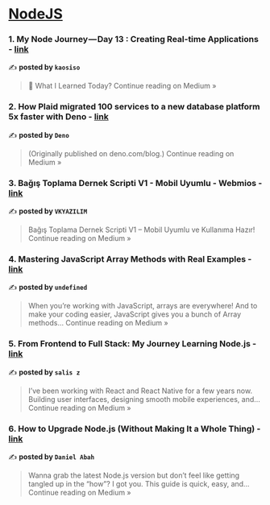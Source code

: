 
<h1><a href=https://medium.com/tag/nodejs/recommended target="_blank" rel="noopener noreferrer">NodeJS</a></h1>
<h3>1. My Node Journey — Day 13 : Creating Real-time Applications - <a href="https://medium.com/@kaosisochukwum/my-node-journey-day-13-creating-real-time-applications-e4e15d127564?source=rss------nodejs-5" target="_blank" rel="noopener noreferrer">link</a></h3>

✍️ **posted by `kaosiso`**

<blockquote>🧠 What I Learned Today?
Continue reading on Medium »</blockquote>

<h3>2. How Plaid migrated 100 services to a new database platform 5x faster with Deno - <a href="https://denoland.medium.com/how-plaid-migrated-100-services-to-a-new-database-platform-5x-faster-with-deno-850655ccba2d?source=rss------nodejs-5" target="_blank" rel="noopener noreferrer">link</a></h3>

✍️ **posted by `Deno`**

<blockquote>(Originally published on deno.com/blog.)
Continue reading on Medium »</blockquote>

<h3>3. Bağış Toplama Dernek Scripti V1 - Mobil Uyumlu - Webmios - <a href="https://medium.com/@vedatk123/ba%C4%9F%C4%B1%C5%9F-toplama-dernek-scripti-v1-mobil-uyumlu-webmios-22db4ccff03b?source=rss------nodejs-5" target="_blank" rel="noopener noreferrer">link</a></h3>

✍️ **posted by `VKYAZILIM`**

<blockquote>Bağış Toplama Dernek Scripti V1 – Mobil Uyumlu ve Kullanıma Hazır!
Continue reading on Medium »</blockquote>

<h3>4. Mastering JavaScript Array Methods with Real Examples - <a href="https://medium.com/@sathvaradhruvin05/mastering-javascript-array-methods-with-real-examples-4f7975b6e55f?source=rss------nodejs-5" target="_blank" rel="noopener noreferrer">link</a></h3>

✍️ **posted by `undefined`**

<blockquote>When you’re working with JavaScript, arrays are everywhere! And to make your coding easier, JavaScript gives you a bunch of Array methods…
Continue reading on Medium »</blockquote>

<h3>5. From Frontend to Full Stack: My Journey Learning Node.js - <a href="https://medium.com/@salis.zahid/from-frontend-to-full-stack-my-journey-learning-node-js-535ca4c44f45?source=rss------nodejs-5" target="_blank" rel="noopener noreferrer">link</a></h3>

✍️ **posted by `salis z`**

<blockquote>I’ve been working with React and React Native for a few years now. Building user interfaces, designing smooth mobile experiences, and…
Continue reading on Medium »</blockquote>

<h3>6. How to Upgrade Node.js (Without Making It a Whole Thing) - <a href="https://medium.com/@danielabah45/how-to-upgrade-node-js-without-making-it-a-whole-thing-10b03352db96?source=rss------nodejs-5" target="_blank" rel="noopener noreferrer">link</a></h3>

✍️ **posted by `Daniel Abah`**

<blockquote>Wanna grab the latest Node.js version but don’t feel like getting tangled up in the “how”? I got you. This guide is quick, easy, and…
Continue reading on Medium »</blockquote>

